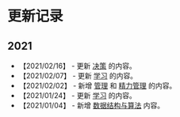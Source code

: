 # 更新记录

## 2021

- 【2021/02/16】 - 更新 [决策](https://github.com/anchem/Knowledge/blob/main/decision/main.md) 的内容。
- 【2021/02/07】 - 更新 [学习](https://github.com/anchem/Knowledge/blob/main/learning/main.md) 的内容。
- 【2021/02/02】 - 新增 [管理](https://github.com/anchem/Knowledge/blob/main/management/main.md) 和 [精力管理](https://github.com/anchem/Knowledge/blob/main/management/energymanagement.md) 的内容。
- 【2021/01/24】 - 更新 [学习](https://github.com/anchem/Knowledge/blob/main/learning/main.md) 的内容。
- 【2021/01/04】 - 新增 [数据结构与算法](https://github.com/anchem/Knowledge/blob/main/software/basic/algorithm.md) 内容。
